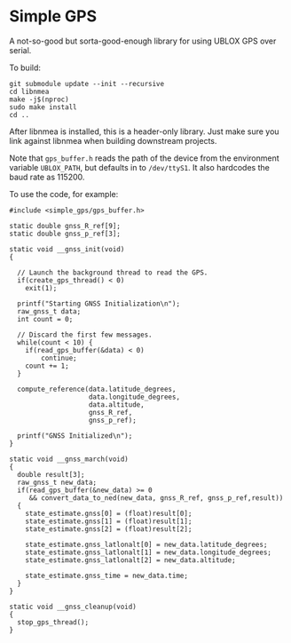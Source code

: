 # Simple GPS

A not-so-good but sorta-good-enough library for using UBLOX GPS over serial.



To build:

```
git submodule update --init --recursive
cd libnmea
make -j$(nproc)
sudo make install
cd ..
```

After libnmea is installed, this is a header-only library. Just make sure you link against libnmea when building downstream projects.

Note that `gps_buffer.h` reads the path of the device from the environment variable `UBLOX_PATH`, but defaults in to `/dev/ttyS1`. It also hardcodes the baud rate as 115200.

To use the code, for example:

```
#include <simple_gps/gps_buffer.h>

static double gnss_R_ref[9];
static double gnss_p_ref[3];

static void __gnss_init(void)
{

  // Launch the background thread to read the GPS.
  if(create_gps_thread() < 0)
    exit(1);

  printf("Starting GNSS Initialization\n");
  raw_gnss_t data;
  int count = 0;

  // Discard the first few messages.
  while(count < 10) {
    if(read_gps_buffer(&data) < 0)
    	continue;
    count += 1;
  }

  compute_reference(data.latitude_degrees,
                    data.longitude_degrees,
                    data.altitude,
                    gnss_R_ref,
                    gnss_p_ref);

  printf("GNSS Initialized\n");
}

static void __gnss_march(void)
{
  double result[3];
  raw_gnss_t new_data;
  if(read_gps_buffer(&new_data) >= 0 
     && convert_data_to_ned(new_data, gnss_R_ref, gnss_p_ref,result))
  {
    state_estimate.gnss[0] = (float)result[0];
    state_estimate.gnss[1] = (float)result[1];
    state_estimate.gnss[2] = (float)result[2];

    state_estimate.gnss_latlonalt[0] = new_data.latitude_degrees;
    state_estimate.gnss_latlonalt[1] = new_data.longitude_degrees;
    state_estimate.gnss_latlonalt[2] = new_data.altitude;

    state_estimate.gnss_time = new_data.time;
  }
}

static void __gnss_cleanup(void)
{
  stop_gps_thread();
}
```